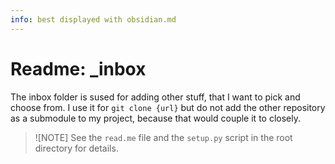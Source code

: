 ```yaml
---
info: best displayed with obsidian.md
---
```

# Readme: _inbox

The inbox folder is sused for adding other stuff, that I want to pick and choose from.
I use it for `git clone {url}` but do not add the other repository as a submodule to my project, 
because that would couple it to closely.

> ![NOTE]
> See the `read.me` file and the `setup.py` script in the root directory for details.
